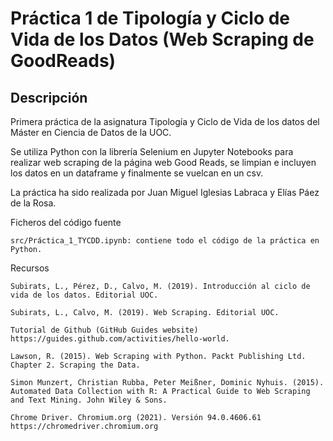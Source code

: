 # Práctica 1 de Tipología y Ciclo de Vida de los Datos (Web Scraping de GoodReads)

## Descripción

Primera práctica de la asignatura Tipología y Ciclo de Vida de los datos del Máster en Ciencia de Datos de la UOC.

Se utiliza Python con la librería Selenium en Jupyter Notebooks para realizar web scraping de la página web Good Reads, se limpian e incluyen los datos en un dataframe y finalmente se vuelcan en un csv.

La práctica ha sido realizada por Juan Miguel Iglesias Labraca y Elías Páez de la Rosa.

Ficheros del código fuente

    src/Práctica_1_TYCDD.ipynb: contiene todo el código de la práctica en Python.
    
Recursos

    Subirats, L., Pérez, D., Calvo, M. (2019). Introducción al ciclo de vida de los datos. Editorial UOC.

    Subirats, L., Calvo, M. (2019). Web Scraping. Editorial UOC.

    Tutorial de Github (GitHub Guides website)
    https://guides.github.com/activities/hello-world.

    Lawson, R. (2015). Web Scraping with Python. Packt Publishing Ltd. Chapter 2. Scraping the Data.

    Simon Munzert, Christian Rubba, Peter Meißner, Dominic Nyhuis. (2015). Automated Data Collection with R: A Practical Guide to Web Scraping and Text Mining. John Wiley & Sons.

    Chrome Driver. Chromium.org (2021). Versión 94.0.4606.61
    https://chromedriver.chromium.org


